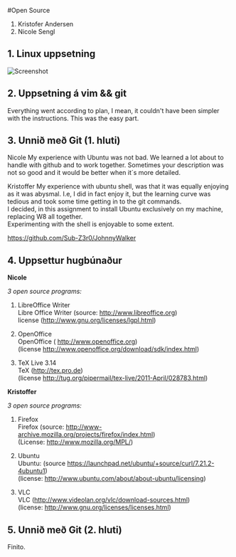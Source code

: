 #Open Source

1. Kristofer Andersen
2. Nicole Sengl

## 1. Linux uppsetning

![Screenshot](https://raw.github.com/Sub-Z3r0/INTOmarkdown/master/screenshot.png)

## 2. Uppsetning á vim && git

Everything went according to plan, I mean, it couldn't have been simpler with the instructions.  This was the easy part.

## 3. Unnið með Git (1. hluti)

Nicole
My experience with Ubuntu was not bad. We learned a lot about to handle with github and to work together. Sometimes your description was not so good and it would be better when it´s more detailed.


Kristoffer
My experience with ubuntu shell, was that it was equally enjoying as it was abysmal.  I.e, I did in fact enjoy it, but the learning curve was tedious and took some time getting in to the git commands.  
I decided, in this assignment to install Ubuntu exclusively on my machine, replacing W8 all together.  
Experimenting with the shell is enjoyable to some extent.

https://github.com/Sub-Z3r0/JohnnyWalker

## 4. Uppsettur hugbúnaður

<b>Nicole</b>

<em>3 open source programs:</em>

1. LibreOffice Writer<br>
Libre Office Writer (source: http://www.libreoffice.org)<br>
license (http://www.gnu.org/licenses/lgpl.html)

2. OpenOffice<br>
OpenOffice ( http://www.openoffice.org)<br>
(license http://www.openoffice.org/download/sdk/index.html)

3. TeX Live 3.14<br>
TeX (http://tex.pro.de)<br>
(license http://tug.org/pipermail/tex-live/2011-April/028783.html)





<b>Kristoffer</b>

<em>3 open source programs:</em>

1. Firefox<br>
Firefox (source: http://www-archive.mozilla.org/projects/firefox/index.html)<br>
(License: http://www.mozilla.org/MPL/)<br>

2. Ubuntu<br>
Ubuntu: (source https://launchpad.net/ubuntu/+source/curl/7.21.2-4ubuntu1)<br>
(license: http://www.ubuntu.com/about/about-ubuntu/licensing)<br>

3. VLC<br>
VLC (http://www.videolan.org/vlc/download-sources.html)<br>
(license: http://www.gnu.org/licenses/licenses.html)<br>


## 5. Unnið með Git (2. hluti)

Finito.
